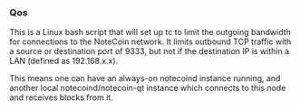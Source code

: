 ### Qos ###

This is a Linux bash script that will set up tc to limit the outgoing bandwidth for connections to the NoteCoin network. It limits outbound TCP traffic with a source or destination port of 9333, but not if the destination IP is within a LAN (defined as 192.168.x.x).

This means one can have an always-on notecoind instance running, and another local notecoind/notecoin-qt instance which connects to this node and receives blocks from it.
